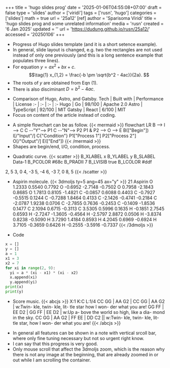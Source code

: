+++
title = 'hugo slides prog'
date = '2025-01-06T04:55:08+07:00'
draft = false
type = 'slides'
author = ['viridi']
tags = ['rusn', 'hugo']
categories = ['slides']
math = true
url = '25a12'
[ref]
author = 'Sparisoma Viridi' 
title = 'hugo slides prog and some unrelated information'
media = 'rusn'
created = '6 Jan 2025'
updated = ''
url = 'https://dudung.github.io/rusn/25a12/'
accessed = '20250106'
+++
<!--more-->

+ Progress of Hugo slides template (and it is a short setence example).
+ In general, slide layout is changed, e.g. two the rectangles are not used instead of only one previously (and this is a long sentence example that populates three lines). 
+ For equation $y = ax^2 + bx + c$.
$$\tag{1}
x_{1,2} = \frac{-b \pm \sqrt{b^2 - 4ac}}{2a}.
$$
+ The roots of $y$ are obtained from Eqn (1).
+ There is also disciminant $D = b^2 - 4ac$.

- Comparison of Hugo, Astro, and Gatsby.
Tech | Built with | Performance | License
:- | :- | :- | :-
Hugo   | Go          | 98/100 | Apache 2.0
Astro  | TypeScript  | 92/100 | MIT
Gatsby | React       | 6/100 | MIT
- Focus on content of the article instead of coding.

+ A simple flowchart can be as follow.
{{< mermaid >}}
flowchart LR
  B --> I --> C
  C --"Y"--> P1
  C --"N"--> P2
  P1 & P2 --> O --> E
  B(["Begin"])
  I[/"Input"/]
  C{"Condition"}
  P1["Process 1"]
  P2["Process 2"]
  O[/"Output"/]
  E(["End"])
{{< /mermaid >}}
+ Shapes are begin/end, I/O, condition, process.

- Quadratic curve.
{{< scatter >}}
B_XLABEL x
B_YLABEL y
B_SLABEL Data-1
B_PCOLOR #68c
B_PRADII 7
B_LVISIB true
B_LCOLOR #ddf

2, 5
3, 0
4, -3
5, -4
6, -3
7, 0 
8, 5
{{< /scatter >}}

+ Aspirin molecule.
{{< 3dmoljs ty=5 ang=45 ax="y" >}}
21
Aspirin
O    1.2333    0.5540    0.7792
O   -0.6952   -2.7148   -0.7502
O    0.7958   -2.1843    0.8685
O    1.7813    0.8105   -1.4821
C   -0.0857    0.6088    0.4403
C   -0.7927   -0.5515    0.1244
C   -0.7288    1.8464    0.4133
C   -2.1426   -0.4741   -0.2184
C   -2.0787    1.9238    0.0706
C   -2.7855    0.7636   -0.2453
C   -0.1409   -1.8536    0.1477
C    2.1094    0.6715   -0.3113
C    3.5305    0.5996    0.1635
H   -0.1851    2.7545    0.6593
H   -2.7247   -1.3605   -0.4564
H   -2.5797    2.8872    0.0506
H   -3.8374    0.8238   -0.5090
H    3.7290    1.4184    0.8593
H    4.2045    0.6969   -0.6924
H    3.7105   -0.3659    0.6426
H   -0.2555   -3.5916   -0.7337
{{< /3dmoljs >}}

- Code
```py
x = []
y = []
a = 1
x1 = 3
x2 = 7
for xi in range(2, 9):
  yi = a * (xi - x1) * (xi - x2)
  x.append(xi)
  y.append(yi)
print(x)
print(y)
```

+ Score music.
{{< abcjs >}}
X:1
K:C
L:1/4
CC GG | AA G2 | CC GG | AA G2 |
w:Twin- kle, twin- kle, lit- tle star how I won- der what you are!
GG FF | EE D2 | GG FF | EE D2 |
w:Up a- bove the world so high, like a dia- mond in the sky.
CC GG | AA G2 | FF EE | DD C2 ||
w:Twin- kle, twin- kle, lit- tle star, how I won- der what you are!
{{< /abcjs >}}

- In general all features can be shown in a note with vertical srcoll bar, where only fine tuning necessary but not so urgent right know.
- I can say that this progress is very good.
- Only mouse scroll that affect the 3dmoljs zoom, which is the reason why there is not any image at the beginning, that are already zoomed in or out while I am scrolling the container.
